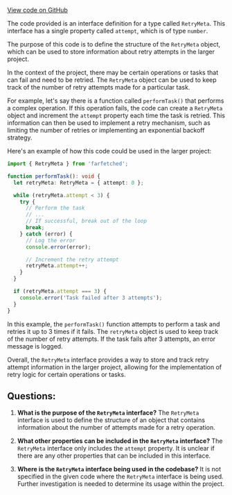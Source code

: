 [View code on GitHub](https://github.com/igorkamyshev/farfetched/packages/core/src/retry/type.ts)

The code provided is an interface definition for a type called `RetryMeta`. This interface has a single property called `attempt`, which is of type `number`. 

The purpose of this code is to define the structure of the `RetryMeta` object, which can be used to store information about retry attempts in the larger project. 

In the context of the project, there may be certain operations or tasks that can fail and need to be retried. The `RetryMeta` object can be used to keep track of the number of retry attempts made for a particular task. 

For example, let's say there is a function called `performTask()` that performs a complex operation. If this operation fails, the code can create a `RetryMeta` object and increment the `attempt` property each time the task is retried. This information can then be used to implement a retry mechanism, such as limiting the number of retries or implementing an exponential backoff strategy.

Here's an example of how this code could be used in the larger project:

```typescript
import { RetryMeta } from 'farfetched';

function performTask(): void {
  let retryMeta: RetryMeta = { attempt: 0 };

  while (retryMeta.attempt < 3) {
    try {
      // Perform the task
      // ...
      // If successful, break out of the loop
      break;
    } catch (error) {
      // Log the error
      console.error(error);

      // Increment the retry attempt
      retryMeta.attempt++;
    }
  }

  if (retryMeta.attempt === 3) {
    console.error('Task failed after 3 attempts');
  }
}
```

In this example, the `performTask()` function attempts to perform a task and retries it up to 3 times if it fails. The `retryMeta` object is used to keep track of the number of retry attempts. If the task fails after 3 attempts, an error message is logged.

Overall, the `RetryMeta` interface provides a way to store and track retry attempt information in the larger project, allowing for the implementation of retry logic for certain operations or tasks.
## Questions: 
 1. **What is the purpose of the `RetryMeta` interface?**
The `RetryMeta` interface is used to define the structure of an object that contains information about the number of attempts made for a retry operation.

2. **What other properties can be included in the `RetryMeta` interface?**
The `RetryMeta` interface only includes the `attempt` property. It is unclear if there are any other properties that can be included in this interface.

3. **Where is the `RetryMeta` interface being used in the codebase?**
It is not specified in the given code where the `RetryMeta` interface is being used. Further investigation is needed to determine its usage within the project.